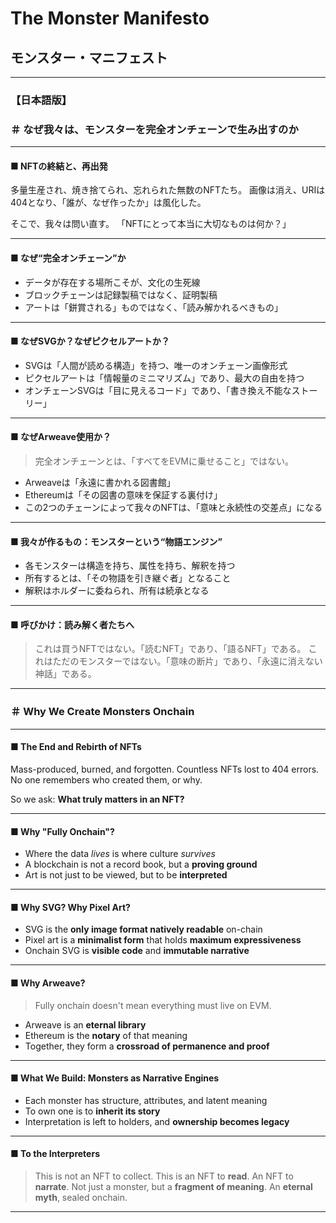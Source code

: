 # The Monster Manifesto

## モンスター・マニフェスト

---

### 【日本語版】

### ＃ なぜ我々は、モンスターを完全オンチェーンで生み出すのか

---

#### ■ NFTの終結と、再出発

多量生産され、焼き捨てられ、忘れられた無数のNFTたち。
画像は消え、URIは404となり、「誰が、なぜ作ったか」は風化した。

そこで、我々は問い直す。
「NFTにとって本当に大切なものは何か？」

---

#### ■ なぜ“完全オンチェーン”か

* データが存在する場所こそが、文化の生死線
* ブロックチェーンは記録製稿ではなく、証明製稿
* アートは「鉼賞される」ものではなく、「読み解かれるべきもの」

---

#### ■ なぜSVGか？なぜピクセルアートか？

* SVGは「人間が読める構造」を持つ、唯一のオンチェーン画像形式
* ピクセルアートは「情報量のミニマリズム」であり、最大の自由を持つ
* オンチェーンSVGは「目に見えるコード」であり、「書き換え不能なストーリー」

---

#### ■ なぜArweave使用か？

> 完全オンチェーンとは、「すべてをEVMに乗せること」ではない。

* Arweaveは「永遠に書かれる図書館」
* Ethereumは「その図書の意味を保証する裏付け」
* この2つのチェーンによって我々のNFTは、「意味と永続性の交差点」になる

---

#### ■ 我々が作るもの：モンスターという“物語エンジン”

* 各モンスターは構造を持ち、属性を持ち、解釈を持つ
* 所有するとは、「その物語を引き継ぐ者」となること
* 解釈はホルダーに委ねられ、所有は続承となる

---

#### ■ 呼びかけ：読み解く者たちへ

> これは買うNFTではない。「読むNFT」であり、「語るNFT」である。
> これはただのモンスターではない。「意味の断片」であり、「永遠に消えない神話」である。

---

### ＃ Why We Create Monsters Onchain

---

#### ■ The End and Rebirth of NFTs

Mass-produced, burned, and forgotten. Countless NFTs lost to 404 errors.
No one remembers who created them, or why.

So we ask:
**What truly matters in an NFT?**

---

#### ■ Why "Fully Onchain"?

* Where the data *lives* is where culture *survives*
* A blockchain is not a record book, but a **proving ground**
* Art is not just to be viewed, but to be **interpreted**

---

#### ■ Why SVG? Why Pixel Art?

* SVG is the **only image format natively readable** on-chain
* Pixel art is a **minimalist form** that holds **maximum expressiveness**
* Onchain SVG is **visible code** and **immutable narrative**

---

#### ■ Why Arweave?

> Fully onchain doesn't mean everything must live on EVM.

* Arweave is an **eternal library**
* Ethereum is the **notary** of that meaning
* Together, they form a **crossroad of permanence and proof**

---

#### ■ What We Build: Monsters as Narrative Engines

* Each monster has structure, attributes, and latent meaning
* To own one is to **inherit its story**
* Interpretation is left to holders, and **ownership becomes legacy**

---

#### ■ To the Interpreters

> This is not an NFT to collect.
> This is an NFT to **read**.
> An NFT to **narrate**.
> Not just a monster, but a **fragment of meaning**.
> An **eternal myth**, sealed onchain.

---

